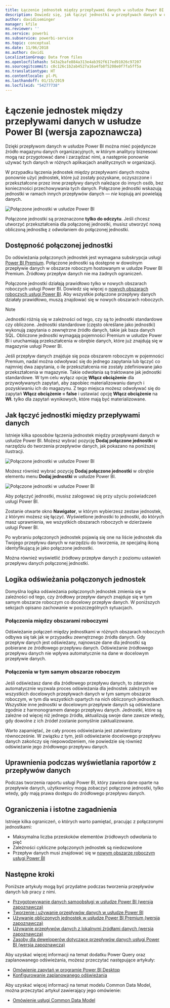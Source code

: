 ```yaml
---
title: Łączenie jednostek między przepływami danych w usłudze Power BI
description: Dowiedz się, jak łączyć jednostki w przepływach danych w usłudze Power BI
author: davidiseminger
manager: kfile
ms.reviewer: ''
ms.service: powerbi
ms.subservice: powerbi-service
ms.topic: conceptual
ms.date: 11/06/2018
ms.author: davidi
LocalizationGroup: Data from files
ms.openlocfilehash: 543a2bafe884a313e4ab392f617ed91026c97207
ms.sourcegitcommit: c8c126c1b2ab4527a16a4fb8f5208e0f7fa5ff5a
ms.translationtype: HT
ms.contentlocale: pl-PL
ms.lasthandoff: 01/15/2019
ms.locfileid: "54277738"
---
```

# <a name="link-entities-between-dataflows-in-power-bi-preview"></a>Łączenie jednostek między przepływami danych w usłudze Power BI (wersja zapoznawcza)

Dzięki przepływom danych w usłudze Power BI można mieć pojedyncze źródło magazynu danych organizacyjnych, w którym analitycy biznesowi mogą raz przygotować dane i zarządzać nimi, a następnie ponownie używać tych danych w różnych aplikacjach analitycznych w organizacji. 

W przypadku łączenia jednostek między przepływami danych można ponownie użyć jednostek, które już zostały pozyskane, oczyszczone i przekształcone przez inne przepływy danych należące do innych osób, bez konieczności przechowywania tych danych. Połączone jednostki wskazują jednostki w ramach innych przepływów danych — *nie* kopiują ani powielają danych.

![Połączone jednostki w usłudze Power BI](media/service-dataflows-linked-entities/linked-entities_00.png)

Połączone jednostki są przeznaczone **tylko do odczytu**. Jeśli chcesz utworzyć przekształcenia dla połączonej jednostki, musisz utworzyć nową obliczoną jednostkę z odwołaniem do połączonej jednostki.

## <a name="linked-entity-availability"></a>Dostępność połączonej jednostki

Do odświeżania połączonych jednostek jest wymagana subskrypcja usługi [Power BI Premium](service-premium.md). Połączone jednostki są dostępne w dowolnym przepływie danych w obszarze roboczym hostowanym w usłudze Power BI Premium. Źródłowy przepływ danych nie ma żadnych ograniczeń.

Połączone jednostki działają prawidłowo tylko w nowych obszarach roboczych usługi Power BI. Dowiedz się więcej o [nowych obszarach roboczych usługi Power BI](service-create-the-new-workspaces.md). Aby wszystkie połączone przepływy danych działały prawidłowo, muszą znajdować się w nowych obszarach roboczych.

> [!NOTE]
> Jednostki różnią się w zależności od tego, czy są to jednostki standardowe czy obliczone. Jednostki standardowe (często określane jako jednostki) wykonują zapytania o zewnętrzne źródło danych, takie jak baza danych SQL. Obliczone jednostki wymagają pojemności Premium w usłudze Power BI i uruchamiają przekształcenia w obrębie danych, które już znajdują się w magazynie usługi Power BI. 
>
>Jeśli przepływ danych znajduje się poza obszarem roboczym w pojemności Premium, nadal można odwoływać się do jednego zapytania lub łączyć co najmniej dwa zapytania, o ile przekształcenia nie zostały zdefiniowane jako przekształcenia w magazynie. Takie odwołania są traktowane jak jednostki standardowe. W tym celu wyłącz opcję **Włącz obciążenie** dla przywoływanych zapytań, aby zapobiec materializowaniu danych i pozyskiwaniu ich do magazynu. Z tego miejsca możesz odwoływać się do zapytań **Włącz obciążenie = false** i ustawiać opcję **Włącz obciążenie** na **Wł.** tylko dla zapytań wynikowych, które mają być materializowane.


## <a name="how-to-link-entities-between-dataflows"></a>Jak łączyć jednostki między przepływami danych

Istnieje kilka sposobów łączenia jednostek między przepływami danych w usłudze Power BI. Możesz wybrać pozycję **Dodaj połączone jednostki** w narzędziu do tworzenia przepływów danych, jak pokazano na poniższej ilustracji. 

![Połączone jednostki w usłudze Power BI](media/service-dataflows-linked-entities/linked-entities_00.png)

Możesz również wybrać pozycję **Dodaj połączone jednostki** w obrębie elementu menu **Dodaj jednostki** w usłudze Power BI.

![Połączone jednostki w usłudze Power BI](media/service-dataflows-linked-entities/linked-entities_01.png)

Aby połączyć jednostki, musisz zalogować się przy użyciu poświadczeń usługi Power BI.

Zostanie otwarte okno **Nawigator**, w którym wybierzesz zestaw jednostek, z którymi możesz się łączyć. Wyświetlone jednostki to jednostki, do których masz uprawnienia, we wszystkich obszarach roboczych w dzierżawie usługi Power BI. 

Po wybraniu połączonych jednostek pojawią się one na liście jednostek dla Twojego przepływu danych w narzędziu do tworzenia, ze specjalną ikoną identyfikującą je jako połączone jednostki.

Można również wyświetlić źródłowy przepływ danych z poziomu ustawień przepływu danych połączonej jednostki.

## <a name="refresh-logic-of-linked-entities"></a>Logika odświeżania połączonych jednostek
Domyślna logika odświeżania połączonych jednostek zmienia się w zależności od tego, czy źródłowy przepływ danych znajduje się w tym samym obszarze roboczym co docelowy przepływ danych. W poniższych sekcjach opisano zachowanie w poszczególnych sytuacjach.

### <a name="links-between-workspaces"></a>Połączenia między obszarami roboczymi

Odświeżanie połączeń między jednostkami w różnych obszarach roboczych odbywa się tak jak w przypadku zewnętrznego źródła danych. Gdy przepływ danych jest odświeżany, najnowsze dane dla jednostki są pobierane ze źródłowego przepływu danych. Odświeżanie źródłowego przepływu danych nie wpływa automatycznie na dane w docelowym przepływie danych.

### <a name="links-in-the-same-workspace"></a>Połączenia w tym samym obszarze roboczym

Jeśli odświeżasz dane dla źródłowego przepływu danych, to zdarzenie automatycznie wyzwala proces odświeżania dla jednostek zależnych we wszystkich docelowych przepływach danych w tym samym obszarze roboczym, w tym dla wszystkich opartych na nich obliczonych jednostkach. Wszystkie inne jednostki w docelowym przepływie danych są odświeżane zgodnie z harmonogramem danego przepływu danych. Jednostki, które są zależne od więcej niż jednego źródła, aktualizują swoje dane zawsze wtedy, gdy dowolne z ich źródeł zostanie pomyślnie zaktualizowane.

Warto zapamiętać, że cały proces odświeżania jest zatwierdzany równocześnie. W związku z tym, jeśli odświeżanie docelowego przepływu danych zakończy się niepowodzeniem, nie powiedzie się również odświeżanie jego źródłowego przepływu danych.

## <a name="permissions-when-viewing-reports-from-dataflows"></a>Uprawnienia podczas wyświetlania raportów z przepływów danych

Podczas tworzenia raportu usługi Power BI, który zawiera dane oparte na przepływie danych, użytkownicy mogą zobaczyć połączone jednostki, tylko wtedy, gdy mają prawa dostępu do źródłowego przepływu danych.

## <a name="limitations-and-considerations"></a>Ograniczenia i istotne zagadnienia

Istnieje kilka ograniczeń, o których warto pamiętać, pracując z połączonymi jednostkami:

* Maksymalna liczba przeskoków elementów źródłowych odwołania to pięć
* Zależności cykliczne połączonych jednostek są niedozwolone
* Przepływ danych musi znajdować się w [nowym obszarze roboczym usługi Power BI](service-create-the-new-workspaces.md)


## <a name="next-steps"></a>Następne kroki

Poniższe artykuły mogą być przydatne podczas tworzenia przepływów danych lub pracy z nimi. 

* [Przygotowywanie danych samoobsługi w usłudze Power BI (wersja zapoznawcza)](service-dataflows-overview.md)
* [Tworzenie i używanie przepływów danych w usłudze Power BI](service-dataflows-create-use.md)
* [Używanie obliczonych jednostek w usłudze Power BI Premium (wersja zapoznawcza)](service-dataflows-computed-entities-premium.md)
* [Używanie przepływów danych z lokalnymi źródłami danych (wersja zapoznawcza)](service-dataflows-on-premises-gateways.md)
* [Zasoby dla deweloperów dotyczące przepływów danych usługi Power BI (wersja zapoznawcza)](service-dataflows-developer-resources.md)

Aby uzyskać więcej informacji na temat dodatku Power Query oraz zaplanowanego odświeżania, możesz przeczytać następujące artykuły:
* [Omówienie zapytań w programie Power BI Desktop](desktop-query-overview.md)
* [Konfigurowanie zaplanowanego odświeżania](refresh-scheduled-refresh.md)

Aby uzyskać więcej informacji na temat modelu Common Data Model, można przeczytać artykuł zawierający jego omówienie:
* [Omówienie usługi Common Data Model](https://docs.microsoft.com/powerapps/common-data-model/overview)

